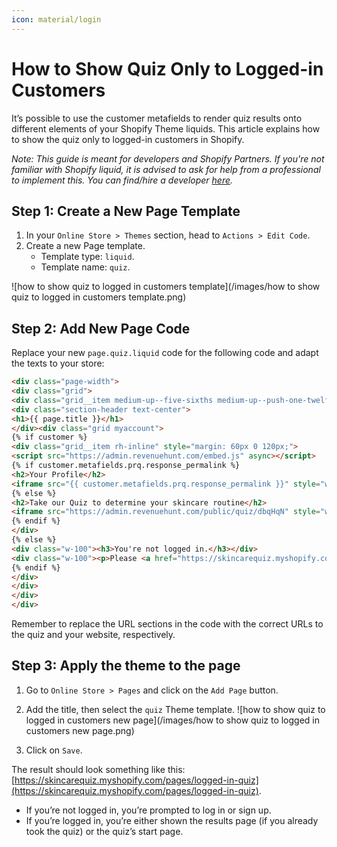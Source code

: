 ```yaml
---
icon: material/login
---
```


# How to Show Quiz Only to Logged-in Customers

It’s possible to use the customer metafields to render quiz results onto different elements of your Shopify Theme liquids. This article explains how to show the quiz only to logged-in customers in Shopify.

*Note: This guide is meant for developers and Shopify Partners. If you're not familiar with Shopify liquid, it is advised to ask for help from a professional to implement this. You can find/hire a developer [here](https://experts.shopify.com/).*

## Step 1: Create a New Page Template

1. In your `Online Store > Themes` section, head to `Actions > Edit Code`.
2. Create a new Page template. 
    - Template type: `liquid`. 
    - Template name: `quiz`.

![how to show quiz to logged in customers template](/images/how to show quiz to logged in customers template.png)

## Step 2: Add New Page Code

Replace your new `page.quiz.liquid` code for the following code and adapt the texts to your store:

```html
<div class="page-width">
<div class="grid">
<div class="grid__item medium-up--five-sixths medium-up--push-one-twelfth">
<div class="section-header text-center">
<h1>{{ page.title }}</h1>
</div><div class="grid myaccount">
{% if customer %}
<div class="grid__item rh-inline" style="margin: 60px 0 120px;">
<script src="https://admin.revenuehunt.com/embed.js" async></script>
{% if customer.metafields.prq.response_permalink %}
<h2>Your Profile</h2>
<iframe src="{{ customer.metafields.prq.response_permalink }}" style="width:100%; border: none; margin-bottom: 30px; position: absolute; left: 0;" />
{% else %}
<h2>Take our Quiz to determine your skincare routine</h2>
<iframe src="https://admin.revenuehunt.com/public/quiz/dbqHqN" style="width:100%; border: none; margin-bottom: 30px; position: absolute; left: 0;" />
{% endif %}
</div>
{% else %}
<div class="w-100"><h3>You're not logged in.</h3></div>
<div class="w-100"><p>Please <a href="https://skincarequiz.myshopify.com/account/login">log in</a> or <a href="https://skincarequiz.myshopify.com/account/register">sign up</a> to take the quiz.</p></div>
{% endif %}
</div>
</div>
</div>
</div>
```

Remember to replace the URL sections in the code with the correct URLs to the quiz and your website, respectively.

## Step 3: Apply the theme to the page

1. Go to `Online Store > Pages` and click on the `Add Page` button. 
2. Add the title, then select the `quiz` Theme template.
    ![how to show quiz to logged in customers new page](/images/how to show quiz to logged in customers new page.png)

3. Click on `Save`.

The result should look something like this: [https://skincarequiz.myshopify.com/pages/logged-in-quiz](https://skincarequiz.myshopify.com/pages/logged-in-quiz). 

- If you’re not logged in, you’re prompted to log in or sign up. 
- If you’re logged in, you’re either shown the results page (if you already took the quiz) or the quiz’s start page.